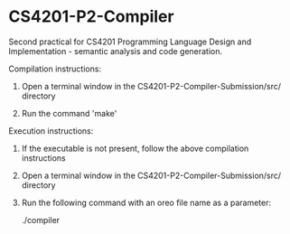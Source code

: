 # CS4201-P2-Compiler
Second practical for CS4201 Programming Language Design and Implementation - semantic analysis and code generation.

Compilation instructions:

1. Open a terminal window in the CS4201-P2-Compiler-Submission/src/ directory

2. Run the command 'make'


Execution instructions:

1. If the executable is not present, follow the above compilation instructions

2. Open a terminal window in the CS4201-P2-Compiler-Submission/src/ directory

3. Run the following command with an oreo file name as a parameter:

	./compiler <oreo file name>

